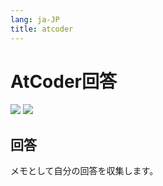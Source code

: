 ```yaml
---
lang: ja-JP
title: atcoder
---
```


# AtCoder回答

![](https://img.shields.io/badge/-Typescript-9ca3af.svg?logo=typescript&style=popout-square)  ![](https://img.shields.io/badge/-Javascript-9ca3af.svg?logo=javascript&style=popout-square)



## 回答

メモとして自分の回答を収集します。

